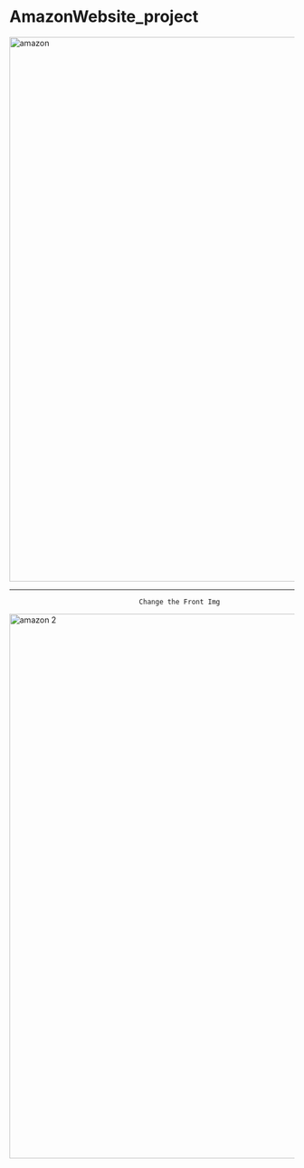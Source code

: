 # AmazonWebsite_project
<img width="960" alt="amazon" src="https://github.com/RAHUL-Nj/amazonWebsite_project/assets/98076310/ce6a10a1-cf7d-4a86-8cb0-b81f168f1b00">


----------------------------------------------------------------------------------------------------------------------------------------------------------------------------------
                                    Change the Front Img 

<img width="960" alt="amazon 2" src="https://github.com/RAHUL-Nj/amazonWebsite_project/assets/98076310/c2d0cd44-84b9-4156-8a5f-ed0b33291434">


